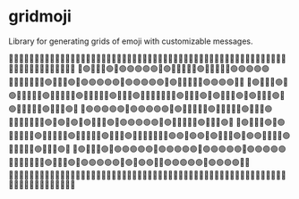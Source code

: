 # gridmoji

Library for generating grids of emoji with customizable messages.

🔵🔵🔵🔵🔵🔵🔵🔵🔵🔵🔵🔵🔵🔵🔵🔵🔵🔵🔵🔵🔵🔵🔵🔵🔵🔵🔵🔵🔵🔵🔵🔵🔵🔵🔵🔵🔵🔵🔵🔵🔵🔵🔵🔵🔵🔵🔵🔵🔵🔵🔵🔵🔵🔵🔵🔵🔵🔵🔵🔵🔵🔵🔵🔵🔵🔵🔵
🔵🟢🔵🔵🔵🟢🔵🟢🟢🟢🟢🟢🔵🟢🔵🔵🔵🔵🔵🟢🔵🔵🔵🔵🔵🟢🟢🟢🟢🟢🔵🔵🔵🔵🔵🔵🔵🟢🔵🔵🔵🟢🔵🟢🟢🟢🟢🟢🔵🟢🟢🟢🟢🟢🔵🟢🔵🔵🔵🔵🔵🟢🟢🟢🟢🔵🔵
🔵🟢🔵🔵🔵🟢🔵🟢🔵🔵🔵🔵🔵🟢🔵🔵🔵🔵🔵🟢🔵🔵🔵🔵🔵🟢🔵🔵🔵🟢🔵🔵🔵🔵🔵🔵🔵🟢🔵🔵🔵🟢🔵🟢🔵🔵🔵🟢🔵🟢🔵🔵🔵🟢🔵🟢🔵🔵🔵🔵🔵🟢🔵🔵🔵🟢🔵
🔵🟢🟢🟢🟢🟢🔵🟢🟢🟢🟢🟢🔵🟢🔵🔵🔵🔵🔵🟢🔵🔵🔵🔵🔵🟢🔵🔵🔵🟢🔵🔵🔵🔵🔵🔵🔵🟢🔵🟢🔵🟢🔵🟢🔵🔵🔵🟢🔵🟢🟢🟢🟢🟢🔵🟢🔵🔵🔵🔵🔵🟢🔵🔵🔵🟢🔵
🔵🟢🔵🔵🔵🟢🔵🟢🔵🔵🔵🔵🔵🟢🔵🔵🔵🔵🔵🟢🔵🔵🔵🔵🔵🟢🔵🔵🔵🟢🔵🔵🔵🔵🔵🔵🔵🟢🟢🔵🟢🟢🔵🟢🔵🔵🔵🟢🔵🟢🟢🔵🔵🔵🔵🟢🔵🔵🔵🔵🔵🟢🔵🔵🔵🟢🔵
🔵🟢🔵🔵🔵🟢🔵🟢🟢🟢🟢🟢🔵🟢🟢🟢🟢🟢🔵🟢🟢🟢🟢🟢🔵🟢🟢🟢🟢🟢🔵🔵🔵🔵🔵🔵🔵🟢🔵🔵🔵🟢🔵🟢🟢🟢🟢🟢🔵🟢🔵🟢🟢🔵🔵🟢🟢🟢🟢🟢🔵🟢🟢🟢🟢🔵🔵
🔵🔵🔵🔵🔵🔵🔵🔵🔵🔵🔵🔵🔵🔵🔵🔵🔵🔵🔵🔵🔵🔵🔵🔵🔵🔵🔵🔵🔵🔵🔵🔵🔵🔵🔵🔵🔵🔵🔵🔵🔵🔵🔵🔵🔵🔵🔵🔵🔵🔵🔵🔵🔵🔵🔵🔵🔵🔵🔵🔵🔵🔵🔵🔵🔵🔵🔵
